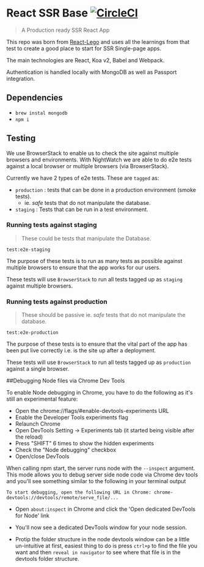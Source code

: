 # React SSR Base [![CircleCI](https://circleci.com/gh/peter-mouland/React-ssr-base.svg?style=svg)](https://circleci.com/gh/peter-mouland/React-ssr-base)

> A Production ready SSR React App

This repo was born from [React-Lego](https://github.com/peter-mouland/react-lego) and uses all the learnings from that test to create a good place to start for SSR Single-page apps.

The main technologies are React, Koa v2, Babel and Webpack.

Authentication is handled locally with MongoDB as well as Passport integration.

## Dependencies
 
  * `brew instal mongodb`
  * `npm i`

## Testing

We use BrowserStack to enable us to check the site against multiple browsers and environments.
With NightWatch we are able to do e2e tests against a local browser or multiple browsers (via BrowserStack). 

Currently we have 2 types of e2e tests.  These are `tagged` as:
 * `production` : tests that can be done in a production environment (smoke tests).
    * ie. _safe_ tests that do not manipulate the database.
 * `staging` : Tests that can be run in a test environment.

### Running tests against staging

 > These could be tests that manipulate the Database.
 
`test:e2e-staging`

The purpose of these tests is to run as many tests as possible against multiple browsers to ensure that the app works for our users.

These tests will use `BrowserStack` to run all tests tagged up as `staging` against multiple browsers.
    
### Running tests against production

 > These should be passive ie. _safe_ tests that do not manipulate the database.
 
`test:e2e-production`

The purpose of these tests is to ensure that the vital part of the app has been put live correctly i.e. is the site up after a deployment.

These tests will use `BrowserStack` to run all tests tagged up as `production` against a single browser.

##Debugging Node files via Chrome Dev Tools

To enable Node debugging in Chrome, you have to do the following as it's still an experimental feature:

- Open the chrome://flags/#enable-devtools-experiments URL
- Enable the Developer Tools experiments flag
- Relaunch Chrome
- Open DevTools Setting -> Experiments tab (it started being visible after the reload)
- Press "SHIFT" 6 times to show the hidden experiments
- Check the "Node debugging" checkbox
- Open/close DevTools



When calling npm start, the server runs node with the `--inspect` argument.
This mode allows you to debug server side node code via Chrome dev tools and you'll see something similar to the following in your terminal output

`To start debugging, open the following URL in Chrome: chrome-devtools://devtools/remote/serve_file/...`

- Open `about:inspect` in Chrome and click the 'Open dedicated DevTools for Node' link
- You'll now see a dedicated DevTools window for your node session.

- Protip the folder structure in the node devtools window can be a little un-intuitive at first, easiest thing to do is press `ctrl+p` to find the file you want and then `reveal in navigator` to see where that file is in the devtools folder structure.

